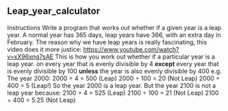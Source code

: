 ## Leap_year_calculator
 Instructions Write a program that works out whether if a given year is a leap year. A normal year has 365 days, leap years have 366, with an extra day in February. The reason why we have leap years is really fascinating, this video does it more justice:  https://www.youtube.com/watch?v=xX96xng7sAE  This is how you work out whether if a particular year is a leap year.  on every year that is evenly divisible by 4   **except** every year that is evenly divisible by 100   **unless** the year is also evenly divisible by 400  e.g. The year 2000:  2000 ÷ 4 = 500 (Leap)  2000 ÷ 100 = 20 (Not Leap)  2000 ÷ 400 = 5 (Leap!)  So the year 2000 is a leap year.  But the year 2100 is not a leap year because:  2100 ÷ 4 = 525 (Leap)  2100 ÷ 100 = 21 (Not Leap)  2100 ÷ 400 = 5.25 (Not Leap)
